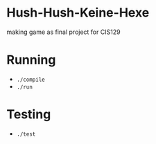 # Hush-Hush-Keine-Hexe
making game as final project for CIS129

# Running

* `./compile`
* `./run`

# Testing

* `./test`